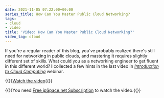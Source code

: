```yaml
---
date: 2021-11-05 07:22:00+00:00
series_title: How Can You Master Public Cloud Networking?
tags:
- cloud
- video
title: 'Video: How Can You Master Public Cloud Networking?'
video_tag: cloud
---
```

If you're a regular reader of this blog, you've probably realized there's still need for networking in public clouds, and mastering it requires slightly different set of skills. What could you as a networking engineer to get fluent in this different world? I collected a few hints in the last video in _[Introduction to Cloud Computing](https://www.ipspace.net/Introduction_to_Cloud_Computing)_ webinar.

{{<jump>}}[Watch the video](https://my.ipspace.net/bin/get/Cloud101/8.3%20-%20Adapting%20to%20the%20World%20of%20Cloud%20Networking.mp4?doccode=Cloud101){{</jump>}}

{{<note free>}}You need [Free ipSpace.net Subscription](https://www.ipspace.net/Subscription/Free) to watch the video.{{</note>}}
